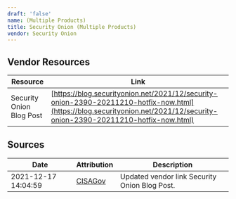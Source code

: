 ```yaml
---
draft: 'false'
name: (Multiple Products)
title: Security Onion (Multiple Products)
vendor: Security Onion
---
```


## Vendor Resources
| Resource | Link |
| --- | --- |
| Security Onion Blog Post | [https://blog.securityonion.net/2021/12/security-onion-2390-20211210-hotfix-now.html](https://blog.securityonion.net/2021/12/security-onion-2390-20211210-hotfix-now.html) |



## Sources
| Date | Attribution | Description |
| --- | --- | --- |
| 2021-12-17 14:04:59 | [CISAGov](https://raw.githubusercontent.com/cisagov/log4j-affected-db/develop/README.md) | Updated vendor link Security Onion Blog Post.  |
